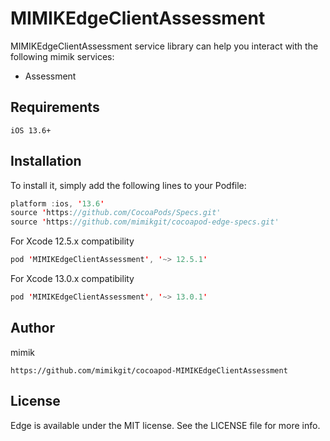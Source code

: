 # MIMIKEdgeClientAssessment

 MIMIKEdgeClientAssessment service library can help you interact with the following mimik services:

 * Assessment

## Requirements
```
iOS 13.6+
```

## Installation

To install it, simply add the following lines to your Podfile:

```swift
platform :ios, '13.6'
source 'https://github.com/CocoaPods/Specs.git'
source 'https://github.com/mimikgit/cocoapod-edge-specs.git'
```

For Xcode 12.5.x compatibility

```swift
pod 'MIMIKEdgeClientAssessment', '~> 12.5.1'
```

For Xcode 13.0.x compatibility

```swift
pod 'MIMIKEdgeClientAssessment', '~> 13.0.1'
```


## Author

mimik
```
https://github.com/mimikgit/cocoapod-MIMIKEdgeClientAssessment
```

## License

Edge is available under the MIT license. See the LICENSE file for more info.
